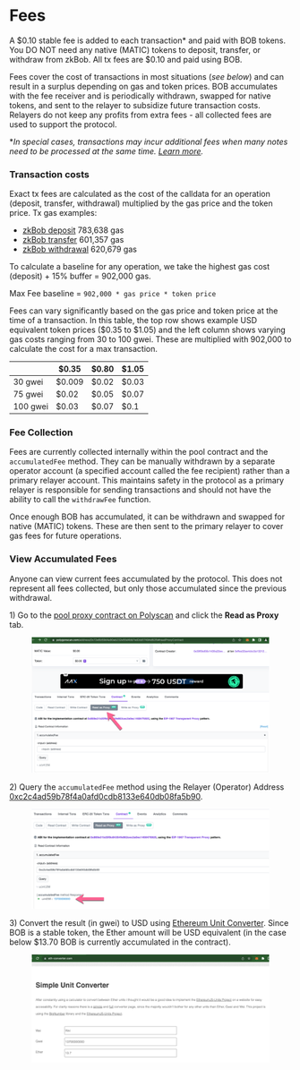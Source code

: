 # Fees

A $0.10 stable fee is added to each transaction\* and paid with BOB tokens. You DO NOT need any native (MATIC) tokens to deposit, transfer, or withdraw from zkBob. All tx fees are $0.10 and paid using BOB.

Fees cover the cost of transactions in most situations (_see below_) and can result in a surplus depending on gas and token prices. BOB accumulates with the fee receiver and is periodically withdrawn, swapped for native tokens, and sent to the relayer to subsidize future transaction costs. Relayers do not keep any profits from extra fees - all collected fees are used to support the protocol.&#x20;

\*_In special cases, transactions may incur additional fees when many notes need to be processed at the same time._ [_Learn more_](multi-note-handling.md)_._

### Transaction costs

Exact tx fees are calculated as the cost of the calldata for an operation (deposit, transfer, withdrawal) multiplied by the gas price and the token price. Tx gas examples:

* [zkBob deposit](https://polygonscan.com/tx/0xe9755f83c01171446d305d6a1a6988258d1cddeeed6e9fcce5921357f57fd6fc) 783,638 gas
* [zkBob transfer](https://polygonscan.com/tx/0xb2d823f364906bc8e9a47782ee1950a51025d767ae1dbf1f248c281fe89d975b) 601,357 gas
* [zkBob withdrawal](https://polygonscan.com/tx/0xe6674484cbed0f033899cc78b72c023be8b588efbde4468b946a2c9120c11ef5) 620,679 gas

To calculate a baseline for any operation, we take the highest gas cost (deposit) + 15% buffer = 902,000 gas.

Max Fee baseline = `902,000 * gas price * token price`

Fees can vary significantly based on the gas price and token price at the time of a transaction. In this table, the top row shows example USD equivalent token prices ($0.35 to $1.05) and the left column shows varying gas costs ranging from 30 to 100 gwei. These are multiplied with 902,000 to calculate the cost for a max transaction.

|          | $0.35  | $0.80 | $1.05 |
| -------- | ------ | ----- | ----- |
| 30 gwei  | $0.009 | $0.02 | $0.03 |
| 75 gwei  | $0.02  | $0.05 | $0.07 |
| 100 gwei | $0.03  | $0.07 | $0.1  |

### Fee Collection

Fees are currently collected internally within the pool contract and the `accumulatedFee` method. They can be manually withdrawn by a separate operator account (a specified account called the fee recipient) rather than a primary relayer account. This maintains safety in the protocol as a primary relayer is responsible for sending transactions and should not have the ability to call the `withdrawFee` function.

Once enough BOB has accumulated, it can be withdrawn and swapped for native (MATIC) tokens. These are then sent to the primary relayer to cover gas fees for future operations. &#x20;

### View Accumulated Fees

Anyone can view current fees accumulated by the protocol. This does not represent all fees collected, but only those accumulated since the previous withdrawal.

1\) Go to the [pool proxy contract on Polyscan](https://polygonscan.com/address/0x72e6b59d4a90ab232e55d4bb7ed2dd17494d62fb#readProxyContract) and click the **Read as Proxy** tab.

<figure><img src="../../.gitbook/assets/1-contract.png" alt=""><figcaption></figcaption></figure>

2\) Query the `accumulatedFee` method using the Relayer (Operator) Address [0xc2c4ad59b78f4a0afd0cdb8133e640db08fa5b90](https://polygonscan.com/address/0xc2c4ad59b78f4a0afd0cdb8133e640db08fa5b90).

<figure><img src="../../.gitbook/assets/2-fee-accumulated.png" alt=""><figcaption></figcaption></figure>

3\) Convert the result (in gwei) to USD using [Ethereum Unit Converter](https://eth-converter.com/). Since BOB is a stable token, the Ether amount will be USD equivalent (in the case below $13.70 BOB is currently accumulated in the contract).

<figure><img src="../../.gitbook/assets/3-converter (1).png" alt=""><figcaption></figcaption></figure>
